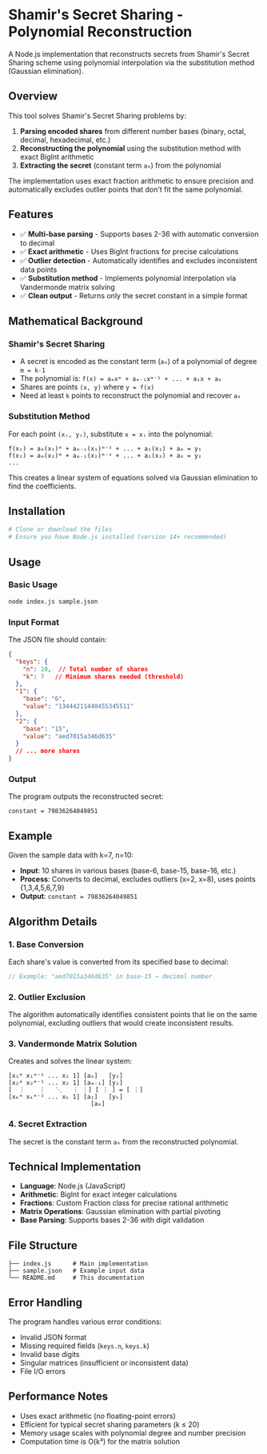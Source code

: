 # Shamir's Secret Sharing - Polynomial Reconstruction

A Node.js implementation that reconstructs secrets from Shamir's Secret Sharing scheme using polynomial interpolation via the substitution method (Gaussian elimination).

## Overview

This tool solves Shamir's Secret Sharing problems by:
1. **Parsing encoded shares** from different number bases (binary, octal, decimal, hexadecimal, etc.)
2. **Reconstructing the polynomial** using the substitution method with exact BigInt arithmetic
3. **Extracting the secret** (constant term `a₀`) from the polynomial

The implementation uses exact fraction arithmetic to ensure precision and automatically excludes outlier points that don't fit the same polynomial.

## Features

- ✅ **Multi-base parsing** - Supports bases 2-36 with automatic conversion to decimal
- ✅ **Exact arithmetic** - Uses BigInt fractions for precise calculations
- ✅ **Outlier detection** - Automatically identifies and excludes inconsistent data points
- ✅ **Substitution method** - Implements polynomial interpolation via Vandermonde matrix solving
- ✅ **Clean output** - Returns only the secret constant in a simple format

## Mathematical Background

### Shamir's Secret Sharing
- A secret is encoded as the constant term (`a₀`) of a polynomial of degree `m = k-1`
- The polynomial is: `f(x) = aₘxᵐ + aₘ₋₁xᵐ⁻¹ + ... + a₁x + a₀`
- Shares are points `(x, y)` where `y = f(x)`
- Need at least `k` points to reconstruct the polynomial and recover `a₀`

### Substitution Method
For each point `(xᵢ, yᵢ)`, substitute `x = xᵢ` into the polynomial:
```
f(x₁) = aₘ(x₁)ᵐ + aₘ₋₁(x₁)ᵐ⁻¹ + ... + a₁(x₁) + a₀ = y₁
f(x₂) = aₘ(x₂)ᵐ + aₘ₋₁(x₂)ᵐ⁻¹ + ... + a₁(x₂) + a₀ = y₂
...
```

This creates a linear system of equations solved via Gaussian elimination to find the coefficients.

## Installation

```bash
# Clone or download the files
# Ensure you have Node.js installed (version 14+ recommended)
```

## Usage

### Basic Usage

```bash
node index.js sample.json
```

### Input Format

The JSON file should contain:
```json
{
  "keys": {
    "n": 10,  // Total number of shares
    "k": 7   // Minimum shares needed (threshold)
  },
  "1": {
    "base": "6",
    "value": "13444211440455345511"
  },
  "2": {
    "base": "15", 
    "value": "aed7015a346d635"
  }
  // ... more shares
}
```

### Output

The program outputs the reconstructed secret:
```
constant = 79836264049851
```

## Example

Given the sample data with k=7, n=10:
- **Input**: 10 shares in various bases (base-6, base-15, base-16, etc.)
- **Process**: Converts to decimal, excludes outliers (x=2, x=8), uses points {1,3,4,5,6,7,9}
- **Output**: `constant = 79836264049851`

## Algorithm Details

### 1. Base Conversion
Each share's value is converted from its specified base to decimal:
```javascript
// Example: "aed7015a346d635" in base-15 → decimal number
```

### 2. Outlier Exclusion
The algorithm automatically identifies consistent points that lie on the same polynomial, excluding outliers that would create inconsistent results.

### 3. Vandermonde Matrix Solution
Creates and solves the linear system:
```
[x₁ᵐ x₁ᵐ⁻¹ ... x₁ 1] [aₘ]   [y₁]
[x₂ᵐ x₂ᵐ⁻¹ ... x₂ 1] [aₘ₋₁] [y₂]
[  ⋮    ⋮   ⋱   ⋮ ⋮] [ ⋮ ] = [ ⋮]
[xₖᵐ xₖᵐ⁻¹ ... xₖ 1] [a₁]   [yₖ]
                       [a₀]
```

### 4. Secret Extraction
The secret is the constant term `a₀` from the reconstructed polynomial.

## Technical Implementation

- **Language**: Node.js (JavaScript)
- **Arithmetic**: BigInt for exact integer calculations
- **Fractions**: Custom Fraction class for precise rational arithmetic
- **Matrix Operations**: Gaussian elimination with partial pivoting
- **Base Parsing**: Supports bases 2-36 with digit validation

## File Structure

```
├── index.js      # Main implementation
├── sample.json   # Example input data
└── README.md     # This documentation
```

## Error Handling

The program handles various error conditions:
- Invalid JSON format
- Missing required fields (`keys.n`, `keys.k`)
- Invalid base digits
- Singular matrices (insufficient or inconsistent data)
- File I/O errors

## Performance Notes

- Uses exact arithmetic (no floating-point errors)
- Efficient for typical secret sharing parameters (k ≤ 20)
- Memory usage scales with polynomial degree and number precision
- Computation time is O(k³) for the matrix solution


